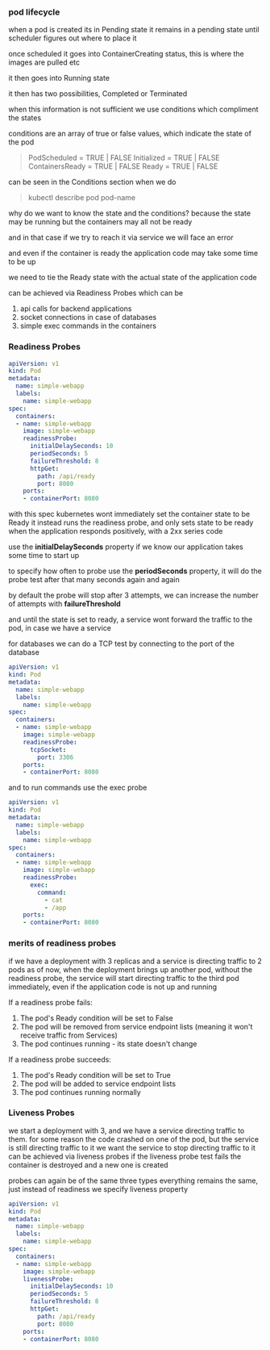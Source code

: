 ### pod lifecycle
when a pod is created its in Pending state
it remains in a pending state until scheduler figures out where to place it

once scheduled it goes into ContainerCreating status, this is where the images are pulled etc

it then goes into Running state

it then has two possibilities, Completed or Terminated

when this information is not sufficient we use conditions which compliment the states

conditions are an array of true or false values, which indicate the state of the pod

> PodScheduled    =    TRUE | FALSE
> Initialized    =    TRUE | FALSE
> ContainersReady    =    TRUE | FALSE
> Ready    =    TRUE | FALSE

can be seen in the Conditions section when we do
>kubectl describe pod pod-name

why do we want to know the state and the conditions?
because the state may be running but the containers may all not be ready

and in that case if we try to reach it via service we will face an error

and even if the container is ready the application code may take some time to be up

we need to tie the Ready state with the actual state of the application code 

can be achieved via Readiness Probes
which can be 
1. api calls for backend applications
2. socket connections in case of databases
3. simple exec commands in the containers

### Readiness Probes

```yaml
apiVersion: v1
kind: Pod
metadata:
  name: simple-webapp
  labels:
    name: simple-webapp
spec:
  containers:
  - name: simple-webapp
    image: simple-webapp
    readinessProbe:
      initialDelaySeconds: 10
      periodSeconds: 5
      failureThreshold: 8
      httpGet:
        path: /api/ready
        port: 8080
    ports:
    - containerPort: 8080
```

with this spec kubernetes wont immediately set the container state to be Ready
it instead runs the readiness probe, and only sets state to be ready when the application responds positively, with a 2xx series code

use the **initialDelaySeconds** property if we know our application takes some time to start up

to specify how often to probe use the **periodSeconds** property, it will do the probe test after that many seconds again and again

by default the probe will stop after 3 attempts, we can increase the number of attempts with **failureThreshold**

and until the state is set to ready, a service wont forward the traffic to the pod, in case we have a service

for databases we can do a TCP test by connecting to the port of the database

```yaml
apiVersion: v1
kind: Pod
metadata:
  name: simple-webapp
  labels:
    name: simple-webapp
spec:
  containers:
  - name: simple-webapp
    image: simple-webapp
    readinessProbe:
      tcpSocket:
        port: 3306
    ports:
    - containerPort: 8080
```

and to run commands use the exec probe

```yaml
apiVersion: v1
kind: Pod
metadata:
  name: simple-webapp
  labels:
    name: simple-webapp
spec:
  containers:
  - name: simple-webapp
    image: simple-webapp
    readinessProbe:
      exec:
        command:
          - cat
          - /app
    ports:
    - containerPort: 8080
```

### merits of readiness probes

if we have a deployment with 3 replicas and a service is directing traffic to 2 pods as of now, when the deployment brings up another pod, without the readiness probe, the service will start directing traffic to the third pod immediately, even if the application code is not up and running

If a readiness probe fails:

1. The pod's Ready condition will be set to False
2. The pod will be removed from service endpoint lists (meaning it won't receive traffic from Services)
3. The pod continues running - its state doesn't change

If a readiness probe succeeds:

1. The pod's Ready condition will be set to True
2. The pod will be added to service endpoint lists
3. The pod continues running normally

### Liveness Probes

we start a deployment with 3, and we have a service directing traffic to them. 
for some reason the code crashed on one of the pod, but the service is still directing traffic to it
we want the service to stop directing traffic to it
can be achieved via liveness probes
if the liveness probe test fails the container is destroyed and a new one is created

probes can again be of the same three types
everything remains the same, just instead of readiness we specify liveness property

```yaml
apiVersion: v1
kind: Pod
metadata:
  name: simple-webapp
  labels:
    name: simple-webapp
spec:
  containers:
  - name: simple-webapp
    image: simple-webapp
    livenessProbe:
      initialDelaySeconds: 10
      periodSeconds: 5
      failureThreshold: 8
      httpGet:
        path: /api/ready
        port: 8080
    ports:
    - containerPort: 8080
```